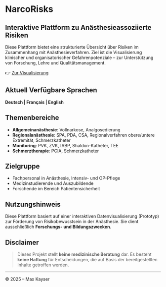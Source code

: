 # NarcoRisks
## Interaktive Plattform zu Anästhesieassoziierte Risiken

Diese Plattform bietet eine strukturierte Übersicht über Risiken im Zusammenhang mit Anästhesieverfahren. Ziel ist die Visualisierung klinischer und organisatorischer Gefahrenpotenziale – zur Unterstützung von Forschung, Lehre und Qualitätsmanagement.

👉 [Zur Visualisierung](https://maxkayser.github.io/NarcoRisks/)

## Aktuell Verfügbare Sprachen
**Deutsch | Français | English**  

## Themenbereiche

- **Allgemeinanästhesie**: Vollnarkose, Analgosedierung  
- **Regionalanästhesie**: SPA, PDA, CSA, Regionalverfahren obere/untere Extremität, Schmerzkatheter  
- **Monitoring**: PVK, ZVK, IABP, Shaldon-Katheter, TEE  
- **Schmerztherapie**: PCIA, Schmerzkatheter

## Zielgruppe

- Fachpersonal in Anästhesie, Intensiv- und OP-Pflege  
- Medizinstudierende und Auszubildende  
- Forschende im Bereich Patientensicherheit

## Nutzungshinweis

Diese Plattform basiert auf einer interaktiven Datenvisualisierung (Prototyp) zur Förderung von Risikobewusstsein in der Anästhesie. Sie dient ausschließlich **Forschungs- und Bildungszwecken**.

## Disclaimer

> Dieses Projekt stellt **keine medizinische Beratung** dar. Es besteht **keine Haftung** für Entscheidungen, die auf Basis der bereitgestellten Inhalte getroffen werden.

---

© 2025 – Max Kayser
